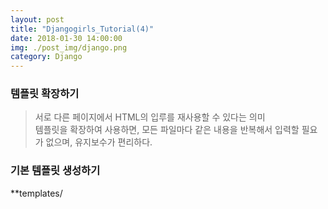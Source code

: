 ```yaml
---
layout: post
title: "Djangogirls_Tutorial(4)"
date: 2018-01-30 14:00:00
img: ./post_img/django.png
category: Django
---
```


### 템플릿 확장하기
> 서로 다른 페이지에서 HTML의 입루를 재사용할 수 있다는 의미
> <BR>  템플릿을 확장하여 사용하면, 모든 파일마다 같은 내용을 반복해서 입력할 필요가 없으며, 유지보수가 편리하다.

### 기본 템플릿 생성하기
**templates/
